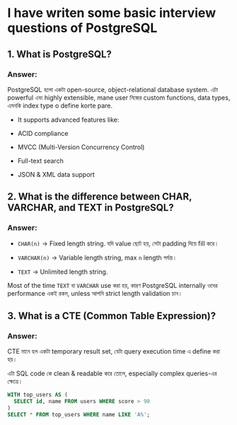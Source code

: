 # I have writen some basic interview questions of PostgreSQL

## 1. What is PostgreSQL?

### Answer:
PostgreSQL হলো একটা open-source, object-relational database system. এটা powerful এবং highly extensible, mane user নিজের custom functions, data types, এমনকি index type o define korte pare.

- It supports advanced features like:

- ACID compliance

- MVCC (Multi-Version Concurrency Control)

- Full-text search

- JSON & XML data support

## 2. What is the difference between CHAR, VARCHAR, and TEXT in PostgreSQL?

### Answer:
- `CHAR(n)` → Fixed length string. যদি value ছোট হয়, সেটা padding দিয়ে fill করে।

- `VARCHAR(n)` → Variable length string, max `n` length পর্যন্ত।

- `TEXT` → Unlimited length string.

Most of the time `TEXT` বা `VARCHAR` use করা হয়, কারণ PostgreSQL internally ওদের performance একই রকম, unless আপনি strict length validation চান।

## 3. What is a CTE (Common Table Expression)?

### Answer:
CTE মানে হল একটা temporary result set, যেটা query execution time এ define করা হয়।

এটা SQL code কে clean & readable করে তোলে, especially complex queries-এর ক্ষেত্রে।

```sql
WITH top_users AS (
  SELECT id, name FROM users WHERE score > 90
)
SELECT * FROM top_users WHERE name LIKE 'A%';
```
